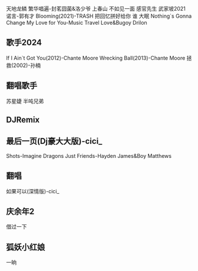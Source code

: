 天地龙鳞
繁华唱遍-封茗囧菌&洛少爷
上春山
不如见一面
感官先生
武家坡2021
诺言-郭有才
Blooming(2021)-TRASH
把回忆拼好给你
谁
大眠
Nothing`s Gonna Change My Love for You-Music Travel Love&Bugoy Drilon
## 歌手2024
If I Ain`t Got You(2012)-Chante Moore
Wrecking Ball(2013)-Chante Moore
拯救(2002)-孙楠
## 翻唱歌手
苏星婕
半吨兄弟
## DJRemix
最后一页(Dj豪大大版)-cici_
--
Shots-Imagine Dragons
Just Friends-Hayden James&Boy Matthews
## 翻唱
如果可以(深情版)-cici_
## 庆余年2
借过一下
## 狐妖小红娘
一晌